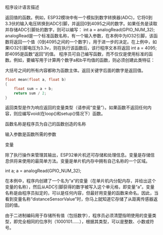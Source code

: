 程序设计语言描述

返回值的函数。例如，ESP32模块中有一个模拟到数字转换器(ADC)，它将0到3.3伏的输入电压转换到ADC引脚，并返回0到4095之间的数字。如果任务是读取并存储ADC引脚处的数字，则可以编写：
int a = analogRead(GPIO_NUM_32);
analogRead是一个标准函数名称，有一个输入参数，在本例中为IO32引脚，该函数将返回一个值（0到4095之间的一个数字），用于进一步的决定。在上例中，如果IO32引脚电压为3.3v，则在执行该函数后，该行程序文本将返回
int a = 4095;
即4095是函数“返回”的值。
程序员可自己编写函数，而不仅仅是使用标准的函数。例如，要编写用于计算两个数字a和b平均值的函数，则必须创建此类特征：

大括号之间的所有内容都称为函数主体。返回关键字后面的数字是返回值。
```c
float mean(float a, float b)
{
    float sum = a + b;
    return sum / 2;
}
```

返回类型是作为响应返回的变量类型（请参阅“变量”）。如果函数不返回任何内容，则应编写void(在loop()和setup()情况下）函数。

函数名称是程序员为自己的函数创造的名称

输入参数是函数所需的参数

变量

除了执行操作来管理其输出，ESP32单片机还可存储和处理信息。变量是存储信息供将来使用的最简单方法。变量是单片机内存中拥有自己名称的一个区域。

int a;
a = analogRead(GPIO_NUM_32);

在本例中，程序内创建了一个名为“a”的变量（在单片机内分配内存，并给出这个变量的名称），然后从ADC引脚获得的数字被写入这个单元格，即变量“a”。变量名称是由程序员拟定的，可以是任何内容，但最好用变量的函数来命名。因此，当看到变量名称“distanceSensorValue”时，你马上就知道它存储了从距离传感器返回的值。

由于二进制编码用于存储所有值（包括数字），程序员必须清楚指明使用的变量类型，即完全相同的位序列（1000101……），根据其类型，可以是整数、小数或符号。
